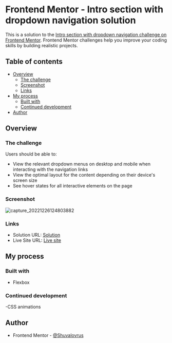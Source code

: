 # Frontend Mentor - Intro section with dropdown navigation solution

This is a solution to the [Intro section with dropdown navigation challenge on Frontend Mentor](https://www.frontendmentor.io/challenges/intro-section-with-dropdown-navigation-ryaPetHE5). Frontend Mentor challenges help you improve your coding skills by building realistic projects. 

## Table of contents

- [Overview](#overview)
  - [The challenge](#the-challenge)
  - [Screenshot](#screenshot)
  - [Links](#links)
- [My process](#my-process)
  - [Built with](#built-with)
  - [Continued development](#continued-development)
- [Author](#author)

## Overview

### The challenge

Users should be able to:

- View the relevant dropdown menus on desktop and mobile when interacting with the navigation links
- View the optimal layout for the content depending on their device's screen size
- See hover states for all interactive elements on the page

### Screenshot

![capture_20221226124803882](https://user-images.githubusercontent.com/59483799/209535050-da4753b4-f055-4a25-887f-8e2698f6230a.png)

### Links

- Solution URL: [Solution](https://github.com/Shuvalovrus/intro-section-with-dropdown-navigation-main)
- Live Site URL: [Live site](https://shuvalovrus.github.io/intro-section-with-dropdown-navigation-main/)

## My process

### Built with

- Flexbox

### Continued development

-CSS animations

## Author

- Frontend Mentor - [@Shuvalovrus](https://www.frontendmentor.io/profile/yourusername)

